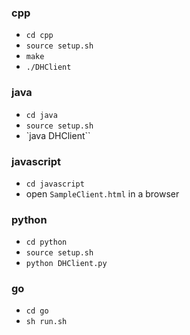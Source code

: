 ### cpp
* `cd cpp`
* `source setup.sh`
* `make`
* `./DHClient`

### java
* `cd java`
* `source setup.sh`
* `java DHClient``

### javascript
* `cd javascript`
* open `SampleClient.html` in a browser

### python
* `cd python`
* `source setup.sh`
* `python DHClient.py`

### go
* `cd go`
* `sh run.sh`
